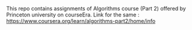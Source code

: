 This repo contains assignments of Algorithms course (Part 2) offered by Princeton university on courseEra. Link for the same :
https://www.coursera.org/learn/algorithms-part2/home/info
